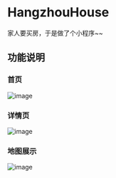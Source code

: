 # HangzhouHouse
家人要买房，于是做了个小程序~~

## 功能说明
### 首页
![image](https://github.com/kasa2010/HangzhouHouse/blob/master/src/resources/list.png)

### 详情页
![image](https://github.com/kasa2010/HangzhouHouse/blob/master/src/resources/detail.png)

### 地图展示
![image](https://github.com/kasa2010/HangzhouHouse/blob/master/src/resources/map.png)

